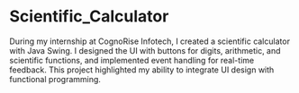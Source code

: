 # Scientific_Calculator
During my internship at CognoRise Infotech, I created a scientific calculator with Java Swing. I designed the UI with buttons for digits, arithmetic, and scientific functions, and implemented event handling for real-time feedback. This project highlighted my ability to integrate UI design with functional programming.
